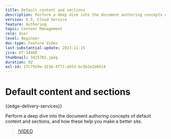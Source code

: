 ```yaml
---
title: Default content and sections
description: Perform a deep dive into the document authoring concepts of default content and sections.
version: 6.5, Cloud Service
feature: Authoring
topic: Content Management
role: User
level: Beginner
doc-type: Feature Video
last-substantial-update: 2023-11-15
jira: KT-14468
thumbnail: 3425702.jpeg
duration: 92
exl-id: 17c7919e-3216-4f71-a553-bc5b2e1b6014
---
```

# Default content and sections

{{edge-delivery-services}}

Perform a deep dive into the document authoring concepts of default content and sections, and how these help you make a better site.

>[!VIDEO](https://video.tv.adobe.com/v/3425702/?learn=on)
